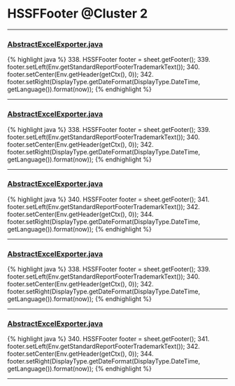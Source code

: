 # HSSFFooter @Cluster 2

***

### [AbstractExcelExporter.java](https://searchcode.com/codesearch/view/61401276/)
{% highlight java %}
338. HSSFFooter footer = sheet.getFooter();
339. footer.setLeft(Env.getStandardReportFooterTrademarkText());
340. footer.setCenter(Env.getHeader(getCtx(), 0));
342. footer.setRight(DisplayType.getDateFormat(DisplayType.DateTime, getLanguage()).format(now));
{% endhighlight %}

***

### [AbstractExcelExporter.java](https://searchcode.com/codesearch/view/62628992/)
{% highlight java %}
338. HSSFFooter footer = sheet.getFooter();
339. footer.setLeft(Env.getStandardReportFooterTrademarkText());
340. footer.setCenter(Env.getHeader(getCtx(), 0));
342. footer.setRight(DisplayType.getDateFormat(DisplayType.DateTime, getLanguage()).format(now));
{% endhighlight %}

***

### [AbstractExcelExporter.java](https://searchcode.com/codesearch/view/3305415/)
{% highlight java %}
340. HSSFFooter footer = sheet.getFooter();
341. footer.setLeft(Env.getStandardReportFooterTrademarkText());
342. footer.setCenter(Env.getHeader(getCtx(), 0));
344. footer.setRight(DisplayType.getDateFormat(DisplayType.DateTime, getLanguage()).format(now));
{% endhighlight %}

***

### [AbstractExcelExporter.java](https://searchcode.com/codesearch/view/59777594/)
{% highlight java %}
338. HSSFFooter footer = sheet.getFooter();
339. footer.setLeft(Env.getStandardReportFooterTrademarkText());
340. footer.setCenter(Env.getHeader(getCtx(), 0));
342. footer.setRight(DisplayType.getDateFormat(DisplayType.DateTime, getLanguage()).format(now));
{% endhighlight %}

***

### [AbstractExcelExporter.java](https://searchcode.com/codesearch/view/130576137/)
{% highlight java %}
340. HSSFFooter footer = sheet.getFooter();
341. footer.setLeft(Env.getStandardReportFooterTrademarkText());
342. footer.setCenter(Env.getHeader(getCtx(), 0));
344. footer.setRight(DisplayType.getDateFormat(DisplayType.DateTime, getLanguage()).format(now));
{% endhighlight %}

***

